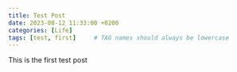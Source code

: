 ```yaml
---
title: Test Post
date: 2023-08-12 11:33:00 +0200
categories: [Life]
tags: [test, first]     # TAG names should always be lowercase
---
```

This is the first test post